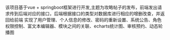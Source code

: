 该项目基于vue + springboot框架进行开发,主题为攻略帖子的发布，前端发出请求传到后端对应的接口，后端根据接口的类型对数据库进行相应的增删改查，并返回给前端
实现了用户管理、个人信息的修改、密码的重新设置、系统公告、角色权限控制、富文本编辑器、模块之间的关联、echarts统计图、审核预约、动态轮播图


